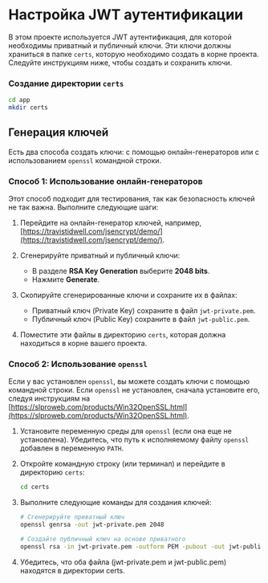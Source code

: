 # Настройка JWT аутентификации

В этом проекте используется JWT аутентификация, для которой необходимы приватный и публичный ключи. Эти ключи должны храниться в папке `certs`, которую необходимо создать в корне проекта. Следуйте инструкциям ниже, чтобы создать и сохранить ключи.

### Создание директории `certs`

   ```bash
   cd app
   mkdir certs
   ```

## Генерация ключей

Есть два способа создать ключи: с помощью онлайн-генераторов или с использованием `openssl` командной строки.

### Способ 1: Использование онлайн-генераторов

Этот способ подходит для тестирования, так как безопасность ключей не так важна. Выполните следующие шаги:

1. Перейдите на онлайн-генератор ключей, например, [https://travistidwell.com/jsencrypt/demo/](https://travistidwell.com/jsencrypt/demo/).

2. Сгенерируйте приватный и публичный ключи:

   - В разделе **RSA Key Generation** выберите **2048 bits**.
   - Нажмите **Generate**.

3. Скопируйте сгенерированные ключи и сохраните их в файлах:

   - Приватный ключ (Private Key) сохраните в файл `jwt-private.pem`.
   - Публичный ключ (Public Key) сохраните в файл `jwt-public.pem`.

4. Поместите эти файлы в директорию `certs`, которая должна находиться в корне вашего проекта.

### Способ 2: Использование `openssl`

Если у вас установлен `openssl`, вы можете создать ключи с помощью командной строки. Если `openssl` не установлен, сначала установите его, следуя инструкциям на [https://slproweb.com/products/Win32OpenSSL.html](https://slproweb.com/products/Win32OpenSSL.html).

1. Установите переменную среды для `openssl` (если она еще не установлена). Убедитесь, что путь к исполняемому файлу `openssl` добавлен в переменную `PATH`.

2. Откройте командную строку (или терминал) и перейдите в директорию `certs`:
   ```bash
   cd certs
   ```
3. Выполните следующие команды для создания ключей:
   ```bash
   # Сгенерируйте приватный ключ
   openssl genrsa -out jwt-private.pem 2048
   ```
   ```bash
   # Создайте публичный ключ на основе приватного
   openssl rsa -in jwt-private.pem -outform PEM -pubout -out jwt-public.pem
   ```
4. Убедитесь, что оба файла (jwt-private.pem и jwt-public.pem) находятся в директории certs.